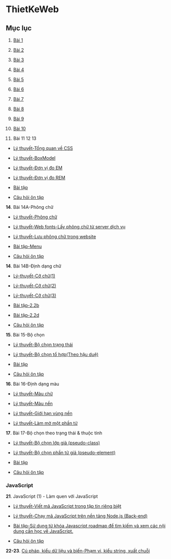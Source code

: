 # ThietKeWeb

## Mục lục

1. [Bài 1](Bai1_TKWeb/Index.md)

2. [Bài 2](Bai2_TKWeb/index.md)

3. [Bài 3](Bai3_TKWeb/index.md)

4. [Bài 4](Bai4_TKWeb/index.md)

5. [Bài 5](Bai5_TKWeb/index.md)

6. [Bài 6](Bai6_TKWeb/index.md)

7. [Bài 7](Bai7_TKWeb/index.md)

8. [Bài 8](Bai8_TKWeb/index.md)

9. [Bài 9](Bai9_TKWeb/index.md)

10. [Bài 10](Bai10_TKWeb/index.md)

11. Bài 11 12 13  

- [Lý thuyết-Tổng quan về CSS](Bai11_TKWeb/Bai11_LT1/index.html)

- [Lý thuyết-BoxModel](Bai11_BoxModel/index.html)

- [Lý thuyết-Đơn vị đo EM](Bai11_DonViDo-Em/index.html)

- [Lý thuyết-Đơn vị đo REM](Bai11_DonViDo-Rem/index.html)

 

- [Bài tập](Bai11_BaiTap1B/cooking.html)
 

- [Câu hỏi ôn tập](CauHoiOntap/index.md)

**14**. Bài 14A-Phông chữ
 

- [Lý thuyết-Phông chữ](Bai14_TKWeb/Lythuyet/phongchu.html)

- [Lý thuyết-Web fonts-Lấy phông chữ từ server dịch vụ](Bai14_TKWeb/Lythuyet/lt2.html)

- [Lý thuyết-Lưu phông chữ trong website](Bai14_TKWeb/Lythuyet/lt3.html)



- [Bài tập-Menu](Bai14_TKWeb/Lythuyet/BaiTap/menu.html)

- [Câu hỏi ôn tập](Bai14_TKWeb/index.md)<br>

**14**. Bài 14B-Định dạng chữ
 

- [Lý-thuyết-Cỡ chữ(1)](Bai14B_TKWeb/LyThuyet/lt1.html)

- [Lý-thuyết-Cỡ chữ(2)](Bai14B_TKWeb/LyThuyet/lt2.html)

- [Lý-thuyết-Cỡ chữ(3)](Bai14B_TKWeb/LyThuyet/lt3.html)

- [Bài tập-2.2b](Bai14B_TKWeb/BaiTap/menu.html)

- [Bài tập-2.2d](Bai14B_TKWeb/BaiTap/index.md)

- [Câu hỏi ôn tập](Bai14B_TKWeb/BaiTap/index2.md)

**15**. Bài 15-Bộ chọn

- [Lý thuyết-Bộ chọn trạng thái](Bai15_TKWeb/index.html)

- [Lý thuyết-Bộ chọn tổ hợp(Theo hậu duệ)](Bai15_TKWeb/index2.html)

- [Bài tập](Bai15_TKWeb/menu.html)

- [Câu hỏi ôn tập](Bai15_TKWeb/cauhoi.md)

**16**. Bài 16-Định dạng màu

- [Lý thuyết-Màu chữ](Bai16_TKWeb/index.html)

- [Lý thuyết-Màu nền](Bai16_TKWeb/index2.html)

- [Lý thuyết-Giới hạn vùng nền](Bai16_TKWeb/index3.html)

- [Lý thuyết-Làm mờ một phần tử](Bai16_TKWeb/index4.html)

**17**. Bài 17-Bộ chọn theo trạng thái & thuộc tính

- [Lý thuyết-Bộ chọn lớp giả (pseudo-class)](Bai17_TKWeb/pseudoclass.html)

- [Lý thuyết-Bộ chọn phần tử giả (pseudo-element)](Bai17_TKWeb/pseudoelement.html)

- [Bài tập](Bai17_TKWeb/menu/index.html)

- [Câu hỏi ôn tập](Bai17_TKWeb/index.md)
### JavaScript

**21**. JavaScript (1) - Làm quen với JavaScript

- [Lý thuyết-Viết mã JavaScript trong tập tin riêng biệt](JS/index.html)

- [Lý thuyết-Chạy mã JavaScript trên nền tảng Node.js (Back-end)](JS/node.md)

- [Bài tập-Sử dụng từ khóa Javascript roadmap để tìm kiếm và xem các nội dung cần học về JavaScript.](JS/roadmap.md)

- [Câu hỏi ôn tập](JS/cauhoi.md)

**22-23**. [Cú pháp, kiểu dữ liệu và biến-Phạm vi, kiểu string, xuất chuỗi](JS/Bai23/index.md)






